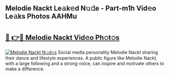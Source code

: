 ## Melodie Nackt Le𝚊k𝚎d N𝚞𝚍e - Part-m1h Vid𝚎o Le𝚊ks Photos AAHMu

# <h2><a href="http://fb4ym0e.evod.top/?m=Melodie+Nackt">🔗 👉🔴 Melodie Nackt Vid𝚎o Ph𝚘t𝚘s</a></h2>

[![Melodie Nackt N𝚞d𝚎s](https://i.imgur.com/8V9OHl7.gif)](http://fb4ym0e.evod.top/?m=Melodie+Nackt)
Social media personality Melodie Nackt sharing their dance and lifestyle experiences. A public figure like Melodie Nackt, with a large following and a strong voice, can inspire and motivate others to make a difference. 
